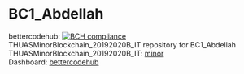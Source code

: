 # BC1_Abdellah 
bettercodehub: [![BCH compliance](https://bettercodehub.com/edge/badge/web3assignments/BC1_Abdellah?branch=master)](https://bettercodehub.com/) 
<br> 
THUASMinorBlockchain_20192020B_IT repository for BC1_Abdellah 
<br> 
THUASMinorBlockchain_20192020B_IT: [minor] 
<br> 
Dashboard: [bettercodehub] 
<br> 

[minor]: https://github.com/web3examples/THUASMinorBlockchain_20192020B_IT
[bettercodehub]: https://github.com/web3assignments/bettercodehub
